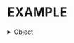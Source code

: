 # EXAMPLE

<details><summary>Object</summary><blockquote><details><summary><span><b>fruits</b> <var> - {"apple":"red","orange":"orange","banana":"yellow"}</var></span></summary><blockquote><details><summary><span><b>apple</b> <var> - "red"</var></span></summary><blockquote><code>"red"</code></blockquote></details></blockquote><blockquote><details><summary><span><b>orange</b> <var> - "orange"</var></span></summary><blockquote><code>"orange"</code></blockquote></details></blockquote><blockquote><details><summary><span><b>banana</b> <var> - "yellow"</var></span></summary><blockquote><code>"yellow"</code></blockquote></details></blockquote></details></blockquote><blockquote><details><summary><span><b>animals</b> <var> - {"cat":"small","whale":"big","cow":"medium","cat types":["grumpy cats","or...</var></span></summary><blockquote><details><summary><span><b>cat</b> <var> - "small"</var></span></summary><blockquote><code>"small"</code></blockquote></details></blockquote><blockquote><details><summary><span><b>whale</b> <var> - "big"</var></span></summary><blockquote><code>"big"</code></blockquote></details></blockquote><blockquote><details><summary><span><b>cow</b> <var> - "medium"</var></span></summary><blockquote><code>"medium"</code></blockquote></details></blockquote><blockquote><details><summary><span><b>cat types</b> <var> - ["grumpy cats","orange cats","hungry cats","Garfield"]</var></span></summary><blockquote><details><summary><span><b>0</b> <var> - "grumpy cats"</var></span></summary><blockquote><code>"grumpy cats"</code></blockquote></details></blockquote><blockquote><details><summary><span><b>1</b> <var> - "orange cats"</var></span></summary><blockquote><code>"orange cats"</code></blockquote></details></blockquote><blockquote><details><summary><span><b>2</b> <var> - "hungry cats"</var></span></summary><blockquote><code>"hungry cats"</code></blockquote></details></blockquote><blockquote><details><summary><span><b>3</b> <var> - "Garfield"</var></span></summary><blockquote><code>"Garfield"</code></blockquote></details></blockquote></details></blockquote></details></blockquote></details>